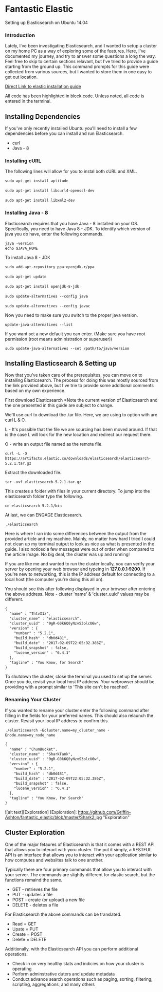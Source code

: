 
# Fantastic Elastic 

Setting up Elasticsearch on Ubuntu 14.04

### Introduction
Lately, I've been investigating Elasticsearch, and I wanted to setup a cluster on my home PC as a way of exploring some of the features. Here, I've documented my journey, and try to answer some questions a long the way. Feel free to skip to certain sections relavant, but I've tried to provide a guide starting from the ground up. This command prompts for this guide were collected from various sources, but I wanted to store them in one easy to get out location. 

[Direct Link to elastic installation guide](https://www.elastic.co/guide/en/elasticsearch/reference/current/_installation.html#_installation)

All code has been highlighted in block code. Unless noted, all code is entered in the terminal. 

## Installing Dependencies 

If you've only recently installed Ubuntu you'll need to install a few dependencies before you can install and run Elasticsearch. 

* curl
* Java - 8

### Installing cURL

The following lines will allow for you to instal both cURL and XML. 
``` 
sudo apt-get install aptitude 

sudo apt-get install libcurl4-openssl-dev 

sudo apt-get install libxml2-dev 
 ```
### Installing Java - 8

Elasticsearch requires that you have Java - 8 installed on your OS. Specifically, you need to have Java 8 - JDK.
To identify which version of java you do have, enter the following commands.

```
java -version
echo $JAVA_HOME
```
To install Java 8 - JDK

```
sudo add-apt-repository ppa:openjdk-r/ppa

sudo apt-get update

sudo apt-get install openjdk-8-jdk

sudo update-alternatives --config java

sudo update-alternatives --config javac
```
Now you need to make sure you switch to the proper java version. 

```
update-java-alternatives --list
```
If you want set a new default you can enter. (Make sure you have root permission (root means administration or superuser))

```
sudo update-java-alternatives --set /path/to/java/version
```

## Installing Elasticsearch & Setting up

Now that you've taken care of the prerequisites, you can move on to installing Elasticsearch. The process for doing this was mostly sourced from the link provided above, but I've trie to provide some additional comments based on my own experience. 

First download Elasticsearch *Note the current version of Elasticsearch and the one presented in this guide are subject to change.

We'll use curl to download the .tar file. Here, we are using to option with are curl L & O.

L - It's possible that the file we are sourcing has been moved around. If that is the case L will look for the new location and redirect our request there. 

O - write an output file named as the remote file. 
```
curl -L -O https://artifacts.elastic.co/downloads/elasticsearch/elasticsearch-5.2.1.tar.gz
```
Extract the downloaded file. 

```
tar -xvf elasticsearch-5.2.1.tar.gz
```
This creates a folder with files in your current directory. To jump into the elasticsearch folder type the following. 
```
cd elasticsearch-5.2.1/bin
```

At last, we can ENGAGE Elasticsearch. 
```
./elasticsearch
```

Here is where I ran into some differences between the output from the provided article and my machine. Mainly, no matter how hard I tried I could not clean up my terminal output to look as nice as what is presented in the guide. I also noticed a few messages were out of order when compared to the article image. No big deal, the cluster was up and running!

If you are like me and wanted to run the cluster locally, you can verify your server by opening your web browser and typeing in __127.0.0.1:9200__. If you're new to networking, this is the IP address default for connecting to a local host (the computer you're doing this all on). 

You should see this after following displayed in your browser after entering the above address. Note - cluster 'name' & 'cluster_uuid' values may be different. 

```
{
  "name" : "ThtvX1z",
  "cluster_name" : "elasticsearch",
  "cluster_uuid" : "9gR-G0k6Q0yNzvS3olcU6w",
  "version" : {
    "number" : "5.2.1",
    "build_hash" : "db0d481",
    "build_date" : "2017-02-09T22:05:32.386Z",
    "build_snapshot" : false,
    "lucene_version" : "6.4.1"
  },
  "tagline" : "You Know, for Search"
}
```
To shutdown the cluster, close the terminal you used to set up the server. Once you do, revisit your local host IP address. Your webrowser should be providing with a prompt similar to 'This site can't be reached'. 

### Renaming Your Cluster

If you wanted to rename your cluster enter the following command after filling in the fields for your preferred names. This should also relaunch the cluster. Revisit your local IP address to confirm this. 

```
./elasticsearch -Ecluster.name=my_cluster_name -Enode.name=my_node_name
```
```
{
  "name" : "ChumBucket",
  "cluster_name" : "SharkTank",
  "cluster_uuid" : "9gR-G0k6Q0yNzvS3olcU6w",
  "version" : {
    "number" : "5.2.1",
    "build_hash" : "db0d481",
    "build_date" : "2017-02-09T22:05:32.386Z",
    "build_snapshot" : false,
    "lucene_version" : "6.4.1"
  },
  "tagline" : "You Know, for Search"
}
```


![alt text][Exploration]
[Exploration]: https://github.com/Griffin-Ashton/fantastic_elastic/blob/master/Shark2.jpg "Exploration"

## Cluster Exploration  

One of the major fetaures of Elasticsearch is that it comes with a REST API that allows you to interact with yoru cluster. The put it simply, a RESTFUL API is an interface that allows you to interact with your application similar to how computes and websiites talk to one another. 

Typically there are four primary commands that allow you to interact with your server. The commands are slightly different for elastic search, but the functions remaind the same.  

* GET    - retrieves the file
* PUT    - updates a file
* POST   - create (or upload) a new file
* DELETE - deletes a file

For Elasticsearch the above commands can be translated. 

* Read   = GET
* Upate  = PUT
* Create = POST
* Delete = DELETE

Additionally, with the Elasticsearch API you can perform additional operations. 

* Check in on very healthy stats and indicies on how your cluster is operating
* Perform adminstrative duters and update metadata
* Conduct advance search operations such as paging, sorting, filtering, scripting, aggregations, and many others







